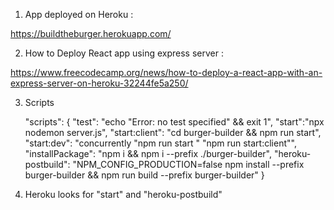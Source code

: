 1) App deployed on Heroku :

https://buildtheburger.herokuapp.com/


2) How to Deploy React app using express server : 

https://www.freecodecamp.org/news/how-to-deploy-a-react-app-with-an-express-server-on-heroku-32244fe5a250/


3) Scripts

    "scripts": {
        "test": "echo \"Error: no test specified\" && exit 1",
        "start":"npx nodemon server.js", 
        "start:client": "cd burger-builder && npm run start",
        "start:dev": "concurrently \"npm run start \" \"npm run start:client\"",
        "installPackage": "npm i && npm i --prefix ./burger-builder",
        "heroku-postbuild": "NPM_CONFIG_PRODUCTION=false npm install --prefix burger-builder && npm run build --prefix burger-builder"
    }

4) Heroku looks for "start" and "heroku-postbuild"


